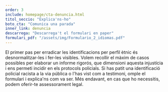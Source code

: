```yaml
---
order: 3
include: homepage/cta-denuncia.html
titol_seccio: "Explica'ns-ho"
boto_cta: "Comunica una parada"
inner_link: denuncia
descarrega: "Descarrega't el formulari en paper"
formulari_pdf: "/assets/img/Formulario_2_idiomas.pdf"
---
```

El primer pas per erradicar les identificacions per perfil ètnic és desnormalitzar-les i fer-les visibles. Volem recollir el màxim de casos possibles per elaborar un informe rigorós, que dimensioni aquesta injustícia i ens permeti incidir en els protocols policials. Si has patit una identificació policial racista a la via pública o l'has vist com a testimoni, omple el formulari i explica'ns com va ser. Més endavant, en cas que ho necessitis, podem oferir-te assessorament legal.
